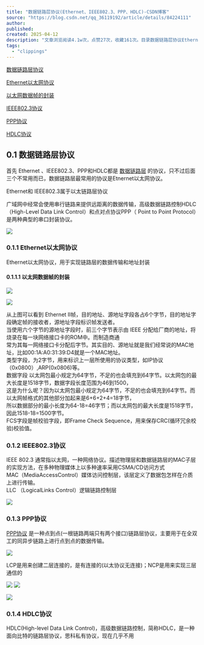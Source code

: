 ```yaml
---
title: "数据链路层协议(Ethernet、IEEE802.3、PPP、HDLC)-CSDN博客"
source: "https://blog.csdn.net/qq_36119192/article/details/84224111"
author:
published:
created: 2025-04-12
description: "文章浏览阅读4.1w次，点赞27次，收藏161次。目录数据链路层协议Ethernet以太网协议以太网数据帧的封装IEEE802.3协议PPP协议HDLC协议数据链路层协议首先Ethernet、IEEE802.3、PPP和HDLC都是数据链路层的协议，只不过后面三个不常用而已，数据链路层最常用的协议是Etnernet以太网协议。Ethernet和IEEE802.3属于以太链路层协议 广域网中经常会使用串行链路..._数据链路层协议"
tags:
  - "clippings"
---
```

[数据链路层协议](https://blog.csdn.net/qq_36119192/article/details/#t0)

[Ethernet以太网协议](https://blog.csdn.net/qq_36119192/article/details/#t1)

[以太网数据帧的封装](https://blog.csdn.net/qq_36119192/article/details/#t2)

[IEEE802.3协议](https://blog.csdn.net/qq_36119192/article/details/#t3)

[PPP协议](https://blog.csdn.net/qq_36119192/article/details/#t4)

[HDLC协议](https://blog.csdn.net/qq_36119192/article/details/#t5)

## 0.1 数据链路层协议

首先 Ethernet 、IEEE802.3、PPP和HDLC都是 [数据链路层](https://so.csdn.net/so/search?q=%E6%95%B0%E6%8D%AE%E9%93%BE%E8%B7%AF%E5%B1%82&spm=1001.2101.3001.7020) 的协议，只不过后面三个不常用而已，数据链路层最常用的协议是Etnernet以太网协议。

Ethernet和 IEEE802.3属于以太链路层协议

广域网中经常会使用串行链路来提供远距离的数据传输，高级数据链路控制HDLC（High-Level Data Link Control）和点对点协议PPP（ Point to Point Protocol）是两种典型的串口封装协议。

![](https://i-blog.csdnimg.cn/blog_migrate/59d3c8b356b07eb9428d3b323aab5e86.png)

### 0.1.1 Ethernet以太网协议

Ethernet以太网协议，用于实现链路层的数据传输和地址封装

#### 0.1.1.1 以太网数据帧的封装

![](https://i-blog.csdnimg.cn/blog_migrate/b55842637d52290ebe5d1797bd9318ad.png)

![](https://i-blog.csdnimg.cn/blog_migrate/b1855693f2ced8fae553221b124bb77f.png)

从上图可以看到 Ethernet II帧，目的地址、源地址字段各占6个字节，目的地址字段确定帧的接收者，源地址字段标识帧发送者。  
当使用六个字节的源地址字段时，前三个字节表示由 IEEE 分配给厂商的地址，将烧录在每一块网络接口卡的ROM中。而制造商通  
常为其每一网络接口卡分配后字节。其实目的、源地址就是我们经常说的MAC地址，比如00:1A:A0:31:39:D4就是一个MAC地址。  
类型字段，为2字节，用来标识上一层所使用的协议类型，如IP协议（0x0800）,ARP(0x0806)等。  
数据字段 以太网包最小规定为64字节，不足的也会填充到64字节。以太网包的最大长度是1518字节，数据字段长度范围为46到1500，  
这是为什么呢？因为以太网包最小规定为64字节，不足的也会填充到64字节。而以太网帧格式的其他部分加起来是6+6+2+4=18字节，  
所以数据部分的最小长度为64-18=46字节；而以太网包的最大长度是1518字节，因此1518-18=1500字节。  
FCS字段是帧校验字段，即Frame Check Sequence，用来保存CRC(循环冗余校验)校验值。

### 0.1.2 IEEE802.3协议

IEEE 802.3 通常指以太网，一种网络协议。描述物理层和数据链路层的MAC子层的实现方法，在多种物理媒体上以多种速率采用CSMA/CD访问方式  
MAC（MediaAccessControl）媒体访问控制层，该层定义了数据包怎样在介质上进行传输。  
LLC （LogicalLinks Control）逻辑链路控制层

![](https://i-blog.csdnimg.cn/blog_migrate/78c172b82b3afe61b119b64d8532bbb1.png)

### 0.1.3 PPP协议

[PPP协议](https://so.csdn.net/so/search?q=PPP%E5%8D%8F%E8%AE%AE&spm=1001.2101.3001.7020) 是一种点到点(一根链路两端只有两个接口)链路层协议，主要用于在全双工的同异步链路上进行点到点的数据传输。

![](https://i-blog.csdnimg.cn/blog_migrate/962c53af3c70e21e483992f3ccb2da23.png)

LCP是用来创建二层连接的，是有连接的(以太协议无连接)；NCP是用来实现三层通信的

![](https://i-blog.csdnimg.cn/blog_migrate/8f75ccd405b4b9013cdec19b4efeef63.png) ![](https://i-blog.csdnimg.cn/blog_migrate/25a3deeeb5f41b46dceb1bf110e3b338.png)

![](https://i-blog.csdnimg.cn/blog_migrate/f086de3bcc4326d6c1049dfb2d5ab25f.png)

### 0.1.4 HDLC协议

HDLC(High-level Data Link Control)，高级数据链路控制，简称HDLC，是一种面向比特的链路层协议，思科私有协议，现在几乎不用